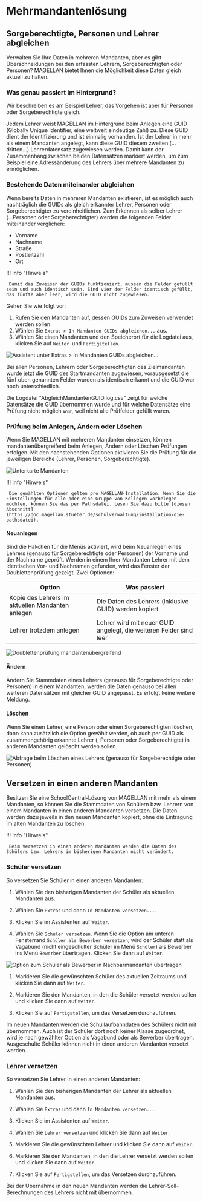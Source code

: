 # Mehrmandantenlösung

## Sorgeberechtigte, Personen und Lehrer abgleichen

Verwalten Sie Ihre Daten in mehreren Mandanten, aber es gibt Überschneidungen bei den erfassten Lehrern, Sorgeberechtigten oder Personen? MAGELLAN bietet Ihnen die Möglichkeit diese Daten gleich aktuell zu halten.

### Was genau passiert im Hintergrund?

Wir beschreiben es am Beispiel Lehrer, das Vorgehen ist aber für Personen oder Sorgeberechtigte gleich.

Jedem Lehrer weist MAGELLAN im Hintergrund beim Anlegen eine GUID (Globally Unique Identifier, eine weltweit eindeutige Zahl) zu. Diese GUID dient der Identifizierung und ist einmalig vorhanden.
Ist der Lehrer in mehr als einem Mandanten angelegt, kann diese GUID diesem zweiten (... dritten...) Lehrerdatensatz zugewiesen werden. Damit kann der Zusammenhang zwischen beiden Datensätzen markiert werden, um zum Beispiel eine Adressänderung des Lehrers über mehrere Mandanten zu ermöglichen.

### Bestehende Daten miteinander abgleichen

Wenn bereits Daten in mehreren Mandanten existieren, ist es möglich auch nachträglich die GUIDs als gleich erkannter Lehrer, Personen oder Sorgeberechtigter zu vereinheitlichen.
Zum Erkennen als selber Lehrer (...Personen oder Sorgeberechtigter) werden die folgenden Felder miteinander verglichen:

* Vorname
* Nachname
* Straße
* Postleitzahl
* Ort

!!! info "Hinweis"

	 Damit das Zuweisen der GUIDs funktioniert, müssen die Felder gefüllt sein und auch identisch sein. Sind vier der Felder identisch gefüllt, das fünfte aber leer, wird die GUID nicht zugewiesen.

Gehen Sie wie folgt vor:

1. Rufen Sie den Mandanten auf, dessen GUIDs zum Zuweisen verwendet werden sollen.
2. Wählen Sie `Extras > In Mandanten GUIDs abgleichen...` aus.
3. Wählen Sie einen Mandanten und den Speicherort für die Logdatei aus, klicken Sie auf `Weiter `und `Fertigstellen`.

![Assistent unter `Extras > In Mandanten GUIDs abgleichen...` ](/assets/images/mandanten/mandant_guids_abgleichen.png)

Bei allen Personen, Lehrern oder Sorgeberechtigten des Zielmandanten wurde jetzt die GUID des Startmandanten zugewiesen, vorausgesetzt die fünf oben genannten Felder wurden als identisch erkannt und die GUID war noch unterschiedlich.

Die Logdatei "AbgleichMandantenGUID.log.csv" zeigt für welche Datensätze die GUID übernommen wurde und für welche Datensätze eine Prüfung nicht möglich war, weil nicht alle Prüffelder gefüllt waren.

### Prüfung beim Anlegen, Ändern oder Löschen

Wenn Sie MAGELLAN mit mehreren Mandanten einsetzen, können mandantenübergreifend beim Anlegen, Ändern oder Löschen Prüfungen erfolgen. Mit den nachstehenden Optionen aktivieren Sie die Prüfung für die jeweiligen Bereiche (Lehrer, Personen, Sorgeberechtigte).

![Unterkarte Mandanten](/assets/images/mandanten/optionen_mandanten.png)

!!! info "Hinweis"

	 Die gewählten Optionen gelten pro MAGELLAN-Installation. Wenn Sie die Einstellungen für alle oder eine Gruppe von Kollegen vorbelegen möchten, können Sie das per Pathsdatei. Lesen Sie dazu bitte [diesen Abschnitt](https://doc.magellan.stueber.de/schulverwaltung/installation/die-pathsdatei).

#### Neuanlegen

Sind die Häkchen für die Menüs aktiviert, wird beim Neuanlegen eines Lehrers (genauso für Sorgeberechtigte oder Personen) der Vorname und der Nachname geprüft. Werden in einem Ihrer Mandanten Lehrer mit dem identischen Vor- und Nachnamen gefunden, wird das Fenster der Doublettenprüfung gezeigt.
Zwei Optionen:

Option|Was passiert
--|--
Kopie des Lehrers im aktuellen Mandanten anlegen|Die Daten des Lehrers (inklusive GUID) werden kopiert
Lehrer trotzdem anlegen|Lehrer wird mit neuer GUID angelegt, die weiteren Felder sind leer

![Doublettenprüfung mandantenübergreifend](/assets/images/mandanten/mandant_lehrer_anlegen.png)

#### Ändern

Ändern Sie Stammdaten eines Lehrers (genauso für Sorgeberechtigte oder Personen) in einem Mandanten, werden die Daten genauso bei allen weiteren Datensätzen mit gleicher GUID angepasst. Es erfolgt keine weitere Meldung.

#### Löschen

Wenn Sie einen Lehrer, eine Person oder einen Sorgeberechtigten löschen, dann kann zusätzlich die Option gewählt werden, ob auch per GUID als zusammengehörig erkannte Lehrer (, Personen oder Sorgeberechtigte) in anderen Mandanten gelöscht werden sollen.

![Abfrage beim Löschen eines Lehrers (genauso für Sorgeberechtigte oder Personen)](/assets/images/mandanten/mandant_lehrer_loeschen.png)

## Versetzen in einen anderen Mandanten

Besitzen Sie eine SchoolCentral-Lösung von MAGELLAN mit mehr als einem Mandanten, so können Sie die Stammdaten von Schülern bzw. Lehrern von einem Mandanten in einen anderen Mandanten versetzen. Die Daten werden dazu jeweils in den neuen Mandanten kopiert, ohne die Eintragung im alten Mandanten zu löschen.

!!! info "Hinweis"

	 Beim Versetzen in einen anderen Mandanten werden die Daten des Schülers bzw. Lehrers im bisherigen Mandanten nicht verändert.

### Schüler versetzen

So versetzen Sie Schüler in einen anderen Mandanten:

1. Wählen Sie den bisherigen Mandanten der Schüler als aktuellen Mandanten aus.

2. Wählen Sie `Extras` und dann `In Mandanten versetzen....`

3. Klicken Sie im Assistenten auf `Weiter`.

4. Wählen Sie `Schüler versetzen`. Wenn Sie die Option am unteren Fensterrand `Schüler als Bewerber versetzen`, wird der Schüler statt als Vagabund (nicht eingeschulter Schüler im Menü `Schüler`) als Bewerber ins Menü `Bewerber` übertragen. Klicken Sie dann auf `Weiter`.

![Option zum Schüler als Bewerber in Nachbarmandanten übertragen](/assets/images/mandanten/01.png)

1. Markieren Sie die gewünschten Schüler des aktuellen Zeitraums und klicken Sie dann auf `Weiter`.

2. Markieren Sie den Mandanten, in den die Schüler versetzt werden sollen und klicken Sie dann auf `Weiter`.

3. Klicken Sie auf `Fertigstellen`, um das Versetzen durchzuführen.

Im neuen Mandanten werden die Schullaufbahndaten des Schülers nicht mit übernommen. Auch ist der Schüler dort noch keiner Klasse zugeordnet, wird je nach gewählter Option als Vagabund oder als Bewerber übertragen. Ausgeschulte Schüler können nicht in einen anderen Mandanten versetzt werden.

### Lehrer versetzen

So versetzen Sie Lehrer in einen anderen Mandanten:

1. Wählen Sie den bisherigen Mandanten der Lehrer als aktuellen Mandanten aus.

2. Wählen Sie `Extras` und dann `In Mandanten versetzen....`

3. Klicken Sie im Assistenten auf `Weiter`.

4. Wählen Sie `Lehrer versetzen` und klicken Sie dann auf `Weiter`.

5. Markieren Sie die gewünschten Lehrer und klicken Sie dann auf `Weiter`.

6. Markieren Sie den Mandanten, in den die Lehrer versetzt werden sollen und klicken Sie dann auf `Weiter`.

7. Klicken Sie auf `Fertigstellen`, um das Versetzen durchzuführen.

Bei der Übernahme in den neuen Mandanten werden die Lehrer-Soll-Berechnungen des Lehrers nicht mit übernommen.